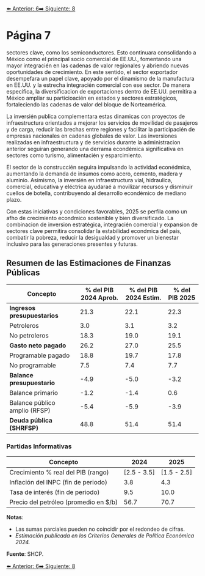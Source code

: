 [⬅️ Anterior: 6](./6.md)[➡️ Siguiente: 8](./8.md)

# Página 7

sectores clave, como los semiconductores. Esto continuara consolidando a México como el principal socio
comercial de EE.UU., fomentando una mayor integracién en las cadenas de valor regionales y abriendo nuevas
oportunidades de crecimiento. En este sentido, el sector exportador desempefara un papel clave, apoyado
por el dinamismo de la manufactura en EE.UU. y la estrecha integracién comercial con ese sector. De manera
especifica, la diversificacion de exportaciones dentro de EE.UU. permitira a México ampliar su particioacién en
estados y sectores estratégicos, fortaleciendo las cadenas de valor del bloque de Norteamérica.

La inversién publica complementara estas dinamicas con proyectos de infraestructura orientados a mejorar los
servicios de movilidad de pasajeros y de carga, reducir las brechas entre regiones y facilitar la participacién de
empresas nacionales en cadenas globales de valor. Las inversiones realizadas en infraestructura y de servicios
durante la administracion anterior seguiran generando una derrama econdémica significativa en sectores como
turismo, alimentacién y esparcimiento.

El sector de la construccién seguira impulsando la actividad econédmica, aumentando la demanda de insumos
como acero, cemento, madera y aluminio. Asimismo, la inversién en infraestructura vial, hidraulica, comercial,
educativa y eléctrica ayudaraé a movilizar recursos y disminuir cuellos de botella, contribuyendo al desarrollo
econdémico de mediano plazo.

Con estas iniciativas y condiciones favorables, 2025 se perfila como un afho de crecimiento econdmico
sostenible y bien diversificado. La combinacion de inversion estratégica, integracién comercial y expansion de
sectores clave permitira consolidar la estabilidad econdmica del pais, combatir la pobreza, reducir la
desigualdad y promover un bienestar inclusivo para las generaciones presentes y futuras.

## Resumen de las Estimaciones de Finanzas Públicas

| Concepto                       | % del PIB 2024 Aprob. | % del PIB 2024 Estim. | % del PIB 2025 |
|--------------------------------|-----------------------|-----------------------|----------------|
| **Ingresos presupuestarios**   | 21.3                 | 22.1                 | 22.3           |
| Petroleros                     | 3.0                  | 3.1                  | 3.2            |
| No petroleros                  | 18.3                 | 19.0                 | 19.1           |
| **Gasto neto pagado**          | 26.2                 | 27.0                 | 25.5           |
| Programable pagado             | 18.8                 | 19.7                 | 17.8           |
| No programable                 | 7.5                  | 7.4                  | 7.7            |
| **Balance presupuestario**     | -4.9                 | -5.0                 | -3.2           |
| Balance primario               | -1.2                 | -1.4                 | 0.6            |
| Balance público amplio (RFSP)  | -5.4                 | -5.9                 | -3.9           |
| **Deuda pública (SHRFSP)**     | 48.8                 | 51.4                 | 51.4           |

### Partidas Informativas

| Concepto                               | 2024                | 2025                |
|----------------------------------------|---------------------|---------------------|
| Crecimiento % real del PIB (rango)     | [2.5 - 3.5]         | [1.5 - 2.5]         |
| Inflación del INPC (fin de periodo)    | 3.8                 | 4.3                 |
| Tasa de interés (fin de periodo)       | 9.5                 | 10.0                |
| Precio del petróleo (promedio en $/b) | 56.7                | 70.7                | 57.8 |

**Notas**:
- Las sumas parciales pueden no coincidir por el redondeo de cifras.
- *Estimación publicada en los Criterios Generales de Política Económica 2024.*

**Fuente**: SHCP.

[⬅️ Anterior: 6](./6.md)[➡️ Siguiente: 8](./8.md)